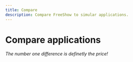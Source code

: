 ```yaml
---
title: Compare
description: Compare FreeShow to simular applications.
---
```


<script>
    import Compare from "./Compare.svelte"
</script>

# Compare applications

_The number one difference is definetly the price!_

<Compare />
